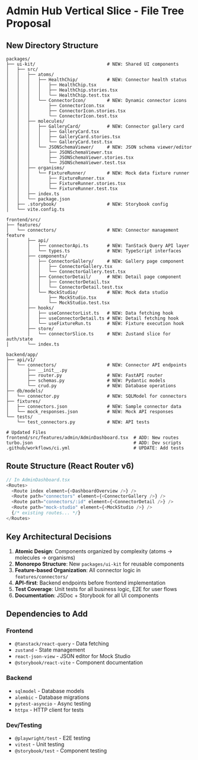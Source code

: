# Admin Hub Vertical Slice - File Tree Proposal

## New Directory Structure

```
packages/
├── ui-kit/                           # NEW: Shared UI components
│   ├── src/
│   │   ├── atoms/
│   │   │   ├── HealthChip/           # NEW: Connector health status
│   │   │   │   ├── HealthChip.tsx
│   │   │   │   ├── HealthChip.stories.tsx
│   │   │   │   └── HealthChip.test.tsx
│   │   │   └── ConnectorIcon/        # NEW: Dynamic connector icons
│   │   │       ├── ConnectorIcon.tsx
│   │   │       ├── ConnectorIcon.stories.tsx
│   │   │       └── ConnectorIcon.test.tsx
│   │   ├── molecules/
│   │   │   ├── GalleryCard/          # NEW: Connector gallery card
│   │   │   │   ├── GalleryCard.tsx
│   │   │   │   ├── GalleryCard.stories.tsx
│   │   │   │   └── GalleryCard.test.tsx
│   │   │   └── JSONSchemaViewer/     # NEW: JSON schema viewer/editor
│   │   │       ├── JSONSchemaViewer.tsx
│   │   │       ├── JSONSchemaViewer.stories.tsx
│   │   │       └── JSONSchemaViewer.test.tsx
│   │   ├── organisms/
│   │   │   └── FixtureRunner/        # NEW: Mock data fixture runner
│   │   │       ├── FixtureRunner.tsx
│   │   │       ├── FixtureRunner.stories.tsx
│   │   │       └── FixtureRunner.test.tsx
│   │   ├── index.ts
│   │   └── package.json
│   ├── .storybook/                   # NEW: Storybook config
│   └── vite.config.ts

frontend/src/
├── features/
│   └── connectors/                   # NEW: Connector management feature
│       ├── api/
│       │   ├── connectorApi.ts       # NEW: TanStack Query API layer
│       │   └── types.ts              # NEW: TypeScript interfaces
│       ├── components/
│       │   ├── ConnectorGallery/     # NEW: Gallery page component
│       │   │   ├── ConnectorGallery.tsx
│       │   │   └── ConnectorGallery.test.tsx
│       │   ├── ConnectorDetail/      # NEW: Detail page component
│       │   │   ├── ConnectorDetail.tsx
│       │   │   └── ConnectorDetail.test.tsx
│       │   └── MockStudio/           # NEW: Mock data studio
│       │       ├── MockStudio.tsx
│       │       └── MockStudio.test.tsx
│       ├── hooks/
│       │   ├── useConnectorList.ts   # NEW: Data fetching hook
│       │   ├── useConnectorDetail.ts # NEW: Detail fetching hook
│       │   └── useFixtureRun.ts      # NEW: Fixture execution hook
│       ├── store/
│       │   └── connectorSlice.ts     # NEW: Zustand slice for auth/state
│       └── index.ts

backend/app/
├── api/v1/
│   └── connectors/                   # NEW: Connector API endpoints
│       ├── __init__.py
│       ├── router.py                 # NEW: FastAPI router
│       ├── schemas.py                # NEW: Pydantic models
│       └── crud.py                   # NEW: Database operations
├── db/models/
│   └── connector.py                  # NEW: SQLModel for connectors
├── fixtures/
│   ├── connectors.json               # NEW: Sample connector data
│   └── mock_responses.json           # NEW: Mock API responses
└── tests/
    └── test_connectors.py            # NEW: API tests

# Updated Files
frontend/src/features/admin/AdminDashboard.tsx  # ADD: New routes
turbo.json                                      # ADD: Dev scripts
.github/workflows/ci.yml                        # UPDATE: Add tests
```

## Route Structure (React Router v6)

```typescript
// In AdminDashboard.tsx
<Routes>
  <Route index element={<DashboardOverview />} />
  <Route path="connectors" element={<ConnectorGallery />} />
  <Route path="connectors/:id" element={<ConnectorDetail />} />
  <Route path="mock-studio" element={<MockStudio />} />
  {/* existing routes... */}
</Routes>
```

## Key Architectural Decisions

1. **Atomic Design**: Components organized by complexity (atoms → molecules → organisms)
2. **Monorepo Structure**: New `packages/ui-kit` for reusable components
3. **Feature-based Organization**: All connector logic in `features/connectors/`
4. **API-first**: Backend endpoints before frontend implementation
5. **Test Coverage**: Unit tests for all business logic, E2E for user flows
6. **Documentation**: JSDoc + Storybook for all UI components

## Dependencies to Add

### Frontend
- `@tanstack/react-query` - Data fetching
- `zustand` - State management
- `react-json-view` - JSON editor for Mock Studio
- `@storybook/react-vite` - Component documentation

### Backend
- `sqlmodel` - Database models
- `alembic` - Database migrations
- `pytest-asyncio` - Async testing
- `httpx` - HTTP client for tests

### Dev/Testing
- `@playwright/test` - E2E testing
- `vitest` - Unit testing
- `@storybook/test` - Component testing
